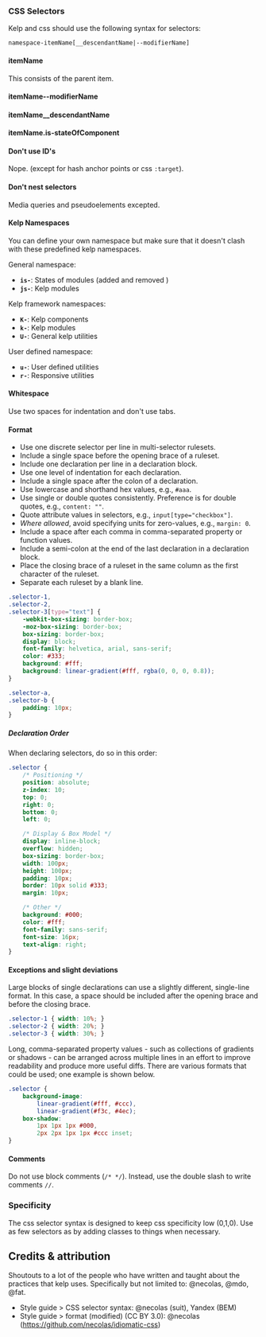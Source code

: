### CSS Selectors
Kelp and css should use the following syntax for selectors:
```
namespace-itemName[__descendantName|--modifierName]
```

#### itemName
This consists of the parent item.
#### itemName--modifierName
#### itemName__descendantName
#### itemName.is-stateOfComponent

#### Don't use ID's
Nope. (except for hash anchor points or css `:target`).

#### Don't nest selectors
Media queries and pseudoelements excepted.

#### Kelp Namespaces
You can define your own namespace but make sure that it doesn't clash with these predefined kelp namespaces.

General namespace:
- **`is-`**: States of modules (added and removed )
- **`js-`**: Kelp modules

Kelp framework namespaces:
- **`K-`**: Kelp components
- **`k-`**: Kelp modules
- **`U-`**: General kelp utilities

User defined namespace:
- **`u-`**: User defined utilities
- **`r-`**: Responsive utilities

#### Whitespace
Use two spaces for indentation and don't use tabs.

#### Format
* Use one discrete selector per line in multi-selector rulesets.
* Include a single space before the opening brace of a ruleset.
* Include one declaration per line in a declaration block.
* Use one level of indentation for each declaration.
* Include a single space after the colon of a declaration.
* Use lowercase and shorthand hex values, e.g., `#aaa`.
* Use single or double quotes consistently. Preference is for double quotes,
  e.g., `content: ""`.
* Quote attribute values in selectors, e.g., `input[type="checkbox"]`.
* _Where allowed_, avoid specifying units for zero-values, e.g., `margin: 0`.
* Include a space after each comma in comma-separated property or function
  values.
* Include a semi-colon at the end of the last declaration in a declaration
  block.
* Place the closing brace of a ruleset in the same column as the first
  character of the ruleset.
* Separate each ruleset by a blank line.

```css
.selector-1,
.selector-2,
.selector-3[type="text"] {
    -webkit-box-sizing: border-box;
    -moz-box-sizing: border-box;
    box-sizing: border-box;
    display: block;
    font-family: helvetica, arial, sans-serif;
    color: #333;
    background: #fff;
    background: linear-gradient(#fff, rgba(0, 0, 0, 0.8));
}

.selector-a,
.selector-b {
    padding: 10px;
}
```

##### Declaration Order
When declaring selectors, do so in this order:
```css
.selector {
    /* Positioning */
    position: absolute;
    z-index: 10;
    top: 0;
    right: 0;
    bottom: 0;
    left: 0;

    /* Display & Box Model */
    display: inline-block;
    overflow: hidden;
    box-sizing: border-box;
    width: 100px;
    height: 100px;
    padding: 10px;
    border: 10px solid #333;
    margin: 10px;

    /* Other */
    background: #000;
    color: #fff;
    font-family: sans-serif;
    font-size: 16px;
    text-align: right;
}
```

#### Exceptions and slight deviations

Large blocks of single declarations can use a slightly different, single-line
format. In this case, a space should be included after the opening brace and
before the closing brace.

```css
.selector-1 { width: 10%; }
.selector-2 { width: 20%; }
.selector-3 { width: 30%; }
```

Long, comma-separated property values - such as collections of gradients or
shadows - can be arranged across multiple lines in an effort to improve
readability and produce more useful diffs. There are various formats that could
be used; one example is shown below.

```css
.selector {
    background-image:
        linear-gradient(#fff, #ccc),
        linear-gradient(#f3c, #4ec);
    box-shadow:
        1px 1px 1px #000,
        2px 2px 1px 1px #ccc inset;
}
```

#### Comments
Do not use block comments (`/* */`). Instead, use the double slash to write comments `//`.

### Specificity
The css selector syntax is designed to keep css specificity low (0,1,0). Use as few selectors as by adding classes to things when necessary.



## Credits & attribution
Shoutouts to a lot of the people who have written and taught about the practices that kelp uses. Specifically but not limited to: @necolas, @mdo, @fat.

- Style guide > CSS selector syntax: @necolas (suit), Yandex (BEM)
- Style guide > format (modified) (CC BY 3.0): @necolas (https://github.com/necolas/idiomatic-css)
